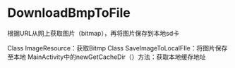 # DownloadBmpToFile
根据URL从网上获取图片（bitmap），再将图片保存到本地sd卡

Class ImageResource：获取Bitmp
Class SaveImageToLocalFIle：将图片保存至本地
MainActivity中的newGetCacheDir（）方法：获取本地缓存地址
